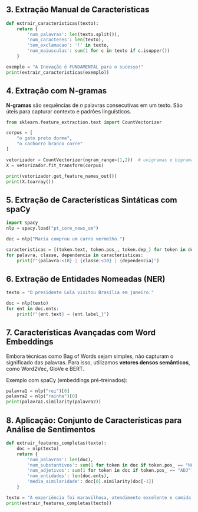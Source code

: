 ## 3. Extração Manual de Características

```python
def extrair_caracteristicas(texto):
    return {
        'num_palavras': len(texto.split()),
        'num_caracteres': len(texto),
        'tem_exclamacao': '!' in texto,
        'num_maiusculas': sum(1 for c in texto if c.isupper())
    }

exemplo = "A Inovação é FUNDAMENTAL para o sucesso!"
print(extrair_caracteristicas(exemplo))
```


## 4. Extração com N-gramas

**N-gramas** são sequências de *n* palavras consecutivas em um texto. São úteis para capturar contexto e padrões linguísticos.

```python
from sklearn.feature_extraction.text import CountVectorizer

corpus = [
    "o gato preto dorme",
    "o cachorro branco corre"
]

vetorizador = CountVectorizer(ngram_range=(1,2))  # unigramas e bigramas
X = vetorizador.fit_transform(corpus)

print(vetorizador.get_feature_names_out())
print(X.toarray())
```


## 5. Extração de Características Sintáticas com spaCy

```python
import spacy
nlp = spacy.load("pt_core_news_sm")

doc = nlp("Maria comprou um carro vermelho.")

caracteristicas = [(token.text, token.pos_, token.dep_) for token in doc]
for palavra, classe, dependencia in caracteristicas:
    print(f"{palavra:<10} | {classe:<10} | {dependencia}")
```


## 6. Extração de Entidades Nomeadas (NER)

```python
texto = "O presidente Lula visitou Brasília em janeiro."

doc = nlp(texto)
for ent in doc.ents:
    print(f"{ent.text} → {ent.label_}")
```


## 7. Características Avançadas com Word Embeddings

Embora técnicas como Bag of Words sejam simples, não capturam o significado das palavras. Para isso, utilizamos **vetores densos semânticos**, como Word2Vec, GloVe e BERT.

Exemplo com spaCy (embeddings pré-treinados):

```python
palavra1 = nlp("rei")[0]
palavra2 = nlp("rainha")[0]
print(palavra1.similarity(palavra2))
```


## 8. Aplicação: Conjunto de Características para Análise de Sentimentos

```python
def extrair_features_completas(texto):
    doc = nlp(texto)
    return {
        'num_palavras': len(doc),
        'num_substantivos': sum(1 for token in doc if token.pos_ == "NOUN"),
        'num_adjetivos': sum(1 for token in doc if token.pos_ == "ADJ"),
        'num_entidades': len(doc.ents),
        'media_similaridade': doc[0].similarity(doc[-1])
    }

texto = "A experiência foi maravilhosa, atendimento excelente e comida deliciosa!"
print(extrair_features_completas(texto))
```
